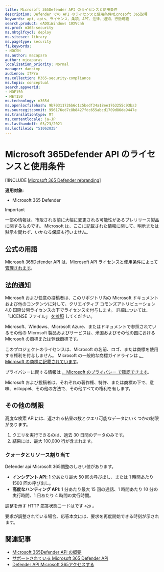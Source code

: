 ```yaml
---
title: Microsoft 365Defender API のライセンスと使用条件
description: Defender での API のライセンスと使用条件Microsoft 365説明
keywords: api、apis、ライセンス、条項、API、法律、通知、行動規範
search.product: eADQiWindows 10XVcnh
ms.prod: m365-security
ms.mktglfcycl: deploy
ms.sitesec: library
ms.pagetype: security
f1.keywords:
- NOCSH
ms.author: macapara
author: mjcaparas
localization_priority: Normal
manager: dansimp
audience: ITPro
ms.collection: M365-security-compliance
ms.topic: conceptual
search.appverid:
- MOE150
- MET150
ms.technology: m365d
ms.openlocfilehash: 9b70311726b6c1c5bedf34a18ee1763255c93ba3
ms.sourcegitcommit: 956176ed7c8b8427fdc655abcd1709d86da9447e
ms.translationtype: MT
ms.contentlocale: ja-JP
ms.lasthandoff: 03/23/2021
ms.locfileid: "51062035"
---
```

# <a name="microsoft-365-defender-apis-license-and-terms-of-use"></a>Microsoft 365Defender API のライセンスと使用条件

[!INCLUDE [Microsoft 365 Defender rebranding](../includes/microsoft-defender.md)]

**適用対象:**

- Microsoft 365 Defender

> [!IMPORTANT]
> 一部の情報は、市販される前に大幅に変更される可能性があるプレリリース製品に関するものです。 Microsoft は、ここに記載された情報に関して、明示または黙示を問わず、いかなる保証も行いません。

## <a name="official-terms"></a>公式の用語

Microsoft 365Defender API は、Microsoft API ライセンスと使用条件[によって管理されます](/legal/microsoft-apis/terms-of-use)。

## <a name="legal-notices"></a>法的通知

Microsoft および任意の投稿者は、このリポジトリ内の Microsoft ドキュメントおよび[](https://github.com/MicrosoftDocs/microsoft-365-docs)他のコンテンツに対して、クリエイティブ コモンズアトリビューション 4.0 国際公開ライセンスの下でライセンスを付与します。 詳細については、「LICENSE ファイル」 [を参照](https://github.com/MicrosoftDocs/microsoft-365-docs/blob/public/LICENSE) してください。

Microsoft、Windows、Microsoft Azure、またはドキュメントで参照されているその他の Microsoft 製品およびサービスは、米国およびその他の国における Microsoft の商標または登録商標です。

このプロジェクトのライセンスは、Microsoft の名前、ロゴ、または商標を使用する権利を付与しません。 Microsoft の一般的な商標ガイドラインは [、Microsoft の商標に記載されています](https://go.microsoft.com/fwlink/?LinkID=254653)。

プライバシーに関する情報は [、Microsoft のプライバシー で確認できます](https://privacy.microsoft.com)。

Microsoft および投稿者は、それぞれの著作権、特許、または商標の下で、意味、estoppel、その他の方法で、その他すべての権利を有します。

## <a name="other-restrictions"></a>その他の制限

高度な検索 API[](/windows/security/threat-protection/microsoft-defender-atp/run-advanced-query-api#limitations)には、返される結果の数とクエリ可能なデータにいくつかの制限があります。

1. クエリを実行できるのは、過去 30 日間のデータのみです。
1. 結果には、最大 100,000 行が含まれます。

### <a name="quotas-and-resource-allocation"></a>クォータとリソース割り当て

Defender api Microsoft 365調整のしきい値があります。

- **インシデント API**: 1 分あたり最大 50 回の呼び出し、または 1 時間あたり 1500 回の呼び出し。
- **高度なハンティング API**: 1 分あたり最大 15 回の通話、1 時間あたり 10 分の実行時間、1 日あたり 4 時間の実行時間。

調整を示す HTTP 応答状態コードはです `429` 。

要求が調整されている場合、応答本文には、要求を再度開始できる時刻が示されます。

## <a name="related-articles"></a>関連記事

- [Microsoft 365Defender API の概要](api-overview.md)
- [サポートされている Microsoft 365 Defender API](api-supported.md)
- [Defender API Microsoft 365アクセスする](api-access.md)
